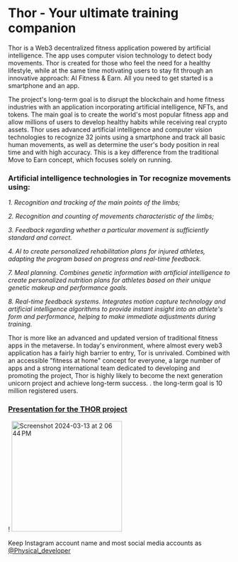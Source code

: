 # Thor - Your ultimate training companion 

Thor is a Web3 decentralized fitness application powered by artificial intelligence. The app uses computer vision technology to detect body movements. Thor is created for those who feel the need for a healthy lifestyle, while at the same time motivating users to stay fit through an innovative approach: AI Fitness & Earn. All you need to get started is a smartphone and an app.

The project's long-term goal is to disrupt the blockchain and home fitness industries with an application incorporating artificial intelligence, NFTs, and tokens. The main goal is to create the world's most popular fitness app and allow millions of users to develop healthy habits while receiving real crypto assets.
Thor uses advanced artificial intelligence and computer vision technologies to recognize 32 joints using a smartphone and track all basic human movements, as well as determine the user's body position in real time and with high accuracy. This is a key difference from the traditional Move to Earn concept, which focuses solely on running.


### Artificial intelligence technologies in Tor recognize movements using:

_1. Recognition and tracking of the main points of the limbs;_

_2. Recognition and counting of movements characteristic of the limbs;_

_3. Feedback regarding whether a particular movement is sufficiently standard and correct._

_4. AI to create personalized rehabilitation plans for injured athletes, adapting the program based on progress and real-time feedback._

_7. Meal planning. Combines genetic information with artificial intelligence to create personalized nutrition plans for athletes based on their unique genetic makeup and performance goals._

_8. Real-time feedback systems. Integrates motion capture technology and artificial intelligence algorithms to provide instant insight into an athlete's form and performance, helping to make immediate adjustments during training._


Thor is more like an advanced and updated version of traditional fitness apps in the metaverse. In today's environment, where almost every web3 application has a fairly high barrier to entry, Tor is unrivaled. Combined with an accessible "fitness at home" concept for everyone, a large number of apps and a strong international team dedicated to developing and promoting the project, Thor is highly likely to become the next generation unicorn project and achieve long-term success. . the long-term goal is 10 million registered users.  


### [Presentation for the THOR project](https://www.canva.com/design/DAF-whcr3dw/tO_C-87zsdHE-ZvCtQfM_w/edit?utm_content=DAF-whcr3dw&utm_campaign=designshare&utm_medium=link2&utm_source=sharebutton)
 
! <img width="249" alt="Screenshot 2024-03-13 at 2 06 44 PM" src="https://github.com/halinakryvanos/Thor/assets/115924234/b3d7f78c-af0a-4f36-9887-350e71e4b216">

Keep Instagram account name and most social media accounts as [@Physical_developer](https://ig.me/m/physical_developer?ref=thor)

